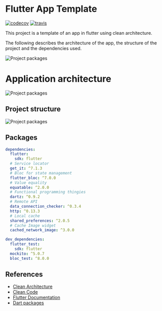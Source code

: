 # Flutter App Template
[![codecov](https://codecov.io/gh/santimattius/flutter_arch_template/branch/master/graph/badge.svg?token=4BXJWN2QVC)](https://codecov.io/gh/santimattius/flutter_arch_template) [![travis](https://travis-ci.com/santimattius/flutter_arch_template.svg?token=P7xvicFZMo2reEHHNuJS&branch=master)](https://travis-ci.com/santimattius/flutter_arch_template)

This project is a template of an app in flutter using clean architecture.

The following describes the architecture of the app, the structure of the project and the dependencies used.

<p align="left">
  <img src="https://github.com/santimattius/flutter_arch_template/blob/master/screenshoot/flutter_ios_android.png?raw=true" alt="Project packages"/>
</p>

# Application architecture

<p align="left">
  <img src="https://github.com/santimattius/flutter_arch_template/blob/master/screenshoot/flutter_clean_arch.png?raw=true" alt="Project packages"/>
</p>

## Project structure

<p align="left">
  <img src="https://github.com/santimattius/flutter_arch_template/blob/master/screenshoot/flutter_package_structure.png?raw=true" alt="Project packages"/>
</p>

## Packages
```yaml
dependencies:
  flutter:
    sdk: flutter
  # Service locator
  get_it: ^7.1.3
  # Bloc for state management
  flutter_bloc: ^7.0.0
  # Value equality
  equatable: ^2.0.0
  # Functional programming thingies
  dartz: ^0.9.2
  # Remote API
  data_connection_checker: ^0.3.4
  http: ^0.13.3
  # Local cache
  shared_preferences: ^2.0.5
  # Cache Image widget
  cached_network_image: ^3.0.0

dev_dependencies:
  flutter_test:
    sdk: flutter
  mockito: ^5.0.7
  bloc_test: ^8.0.0
```
## References

- [Clean Architecture](https://blog.cleancoder.com/uncle-bob/2012/08/13/the-clean-architecture.html)
- [Clean Code](https://blog.cleancoder.com/)
- [Flutter Documentation](https://flutter.dev/docs)
- [Dart packages](https://pub.dev/)
